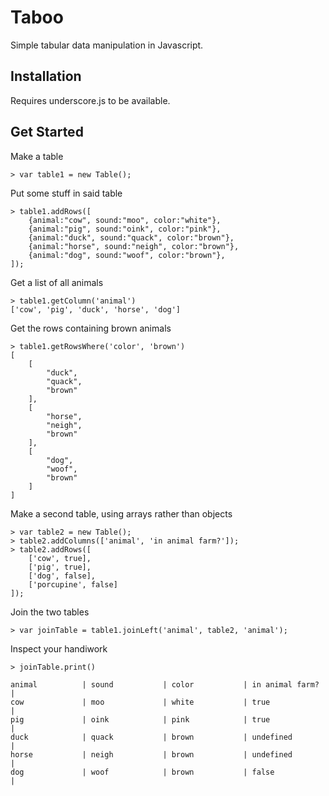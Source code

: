 # Taboo

Simple tabular data manipulation in Javascript.

## Installation

Requires underscore.js to be available.

## Get Started

Make a table

    > var table1 = new Table();

Put some stuff in said table

    > table1.addRows([
        {animal:"cow", sound:"moo", color:"white"},
        {animal:"pig", sound:"oink", color:"pink"},
        {animal:"duck", sound:"quack", color:"brown"},
        {animal:"horse", sound:"neigh", color:"brown"},
        {animal:"dog", sound:"woof", color:"brown"},
    ]);

Get a list of all animals

    > table1.getColumn('animal')
    ['cow', 'pig', 'duck', 'horse', 'dog']
    
Get the rows containing brown animals

    > table1.getRowsWhere('color', 'brown')
    [
        [
            "duck",
            "quack",
            "brown"
        ],
        [
            "horse",
            "neigh",
            "brown"
        ],
        [
            "dog",
            "woof",
            "brown"
        ]
    ]
    
Make a second table, using arrays rather than objects

    > var table2 = new Table();
    > table2.addColumns(['animal', 'in animal farm?']);
    > table2.addRows([
        ['cow', true], 
        ['pig', true], 
        ['dog', false],
        ['porcupine', false]
    ]);
    
Join the two tables
    
    > var joinTable = table1.joinLeft('animal', table2, 'animal');
    
Inspect your handiwork

    > joinTable.print()
    
    animal          | sound           | color           | in animal farm? | 
    cow             | moo             | white           | true            | 
    pig             | oink            | pink            | true            | 
    duck            | quack           | brown           | undefined       | 
    horse           | neigh           | brown           | undefined       | 
    dog             | woof            | brown           | false           |
    

